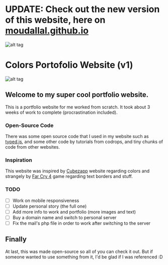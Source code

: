 # UPDATE: Check out the new version of this website, here on [moudallal.github.io](https://www.github.com/moudallal/moudallal.github.io)

![alt tag](http://imgur.com/jkkLJw1.png)
# Colors Portofolio Website (v1)
![alt tag](http://imgur.com/0q8QPri.png)

## Welcome to my super cool portfolio website.
This is a portfolio website for me worked from scratch.
It took about 3 weeks of work to complete (procrastination included).

### Open-Source Code
There was some open source code that I used in my website such as [typed.js](https://github.com/mattboldt/typed.js/), and some other code by tutorials from codrops, and tiny chunks of code from other websites.

### Inspiration
This website was inspired by [Cubezapp](https://github.com/unixpickle/cubezapp) website regarding colors and strangely by [Far Cry 4](far-cry.ubisoft.com/fc4/en-gb/home/) game regarding text borders and stuff.

### TODO
- [ ] Work on mobile responsiveness
- [ ] Update personal story (the full one)
- [ ] Add more info to work and portfolio (more images and text)
- [ ] Buy a domain name and switch to personal server
- [ ] Fix the mail's php file in order to work after switching to the server

## Finally
At last, this was made open-source so all of you can check it out. But if someone wanted to use something from it, I'd be glad if I was referenced :D
